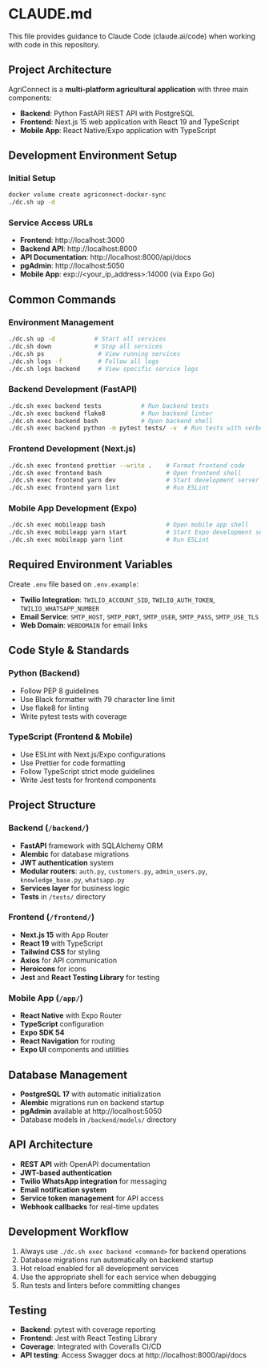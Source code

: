 # CLAUDE.md

This file provides guidance to Claude Code (claude.ai/code) when working with code in this repository.

## Project Architecture

AgriConnect is a **multi-platform agricultural application** with three main components:

- **Backend**: Python FastAPI REST API with PostgreSQL
- **Frontend**: Next.js 15 web application with React 19 and TypeScript
- **Mobile App**: React Native/Expo application with TypeScript

## Development Environment Setup

### Initial Setup
```bash
docker volume create agriconnect-docker-sync
./dc.sh up -d
```

### Service Access URLs
- **Frontend**: http://localhost:3000
- **Backend API**: http://localhost:8000
- **API Documentation**: http://localhost:8000/api/docs
- **pgAdmin**: http://localhost:5050
- **Mobile App**: exp://<your_ip_address>:14000 (via Expo Go)

## Common Commands

### Environment Management
```bash
./dc.sh up -d           # Start all services
./dc.sh down            # Stop all services
./dc.sh ps               # View running services
./dc.sh logs -f          # Follow all logs
./dc.sh logs backend     # View specific service logs
```

### Backend Development (FastAPI)
```bash
./dc.sh exec backend tests           # Run backend tests
./dc.sh exec backend flake8          # Run backend linter
./dc.sh exec backend bash            # Open backend shell
./dc.sh exec backend python -m pytest tests/ -v  # Run tests with verbose output
```

### Frontend Development (Next.js)
```bash
./dc.sh exec frontend prettier --write .    # Format frontend code
./dc.sh exec frontend bash                  # Open frontend shell
./dc.sh exec frontend yarn dev              # Start development server
./dc.sh exec frontend yarn lint             # Run ESLint
```

### Mobile App Development (Expo)
```bash
./dc.sh exec mobileapp bash                 # Open mobile app shell
./dc.sh exec mobileapp yarn start           # Start Expo development server
./dc.sh exec mobileapp yarn lint            # Run ESLint
```

## Required Environment Variables

Create `.env` file based on `.env.example`:

- **Twilio Integration**: `TWILIO_ACCOUNT_SID`, `TWILIO_AUTH_TOKEN`, `TWILIO_WHATSAPP_NUMBER`
- **Email Service**: `SMTP_HOST`, `SMTP_PORT`, `SMTP_USER`, `SMTP_PASS`, `SMTP_USE_TLS`
- **Web Domain**: `WEBDOMAIN` for email links

## Code Style & Standards

### Python (Backend)
- Follow PEP 8 guidelines
- Use Black formatter with 79 character line limit
- Use flake8 for linting
- Write pytest tests with coverage

### TypeScript (Frontend & Mobile)
- Use ESLint with Next.js/Expo configurations
- Use Prettier for code formatting
- Follow TypeScript strict mode guidelines
- Write Jest tests for frontend components

## Project Structure

### Backend (`/backend/`)
- **FastAPI** framework with SQLAlchemy ORM
- **Alembic** for database migrations
- **JWT authentication** system
- **Modular routers**: `auth.py`, `customers.py`, `admin_users.py`, `knowledge_base.py`, `whatsapp.py`
- **Services layer** for business logic
- **Tests** in `/tests/` directory

### Frontend (`/frontend/`)
- **Next.js 15** with App Router
- **React 19** with TypeScript
- **Tailwind CSS** for styling
- **Axios** for API communication
- **Heroicons** for icons
- **Jest** and **React Testing Library** for testing

### Mobile App (`/app/`)
- **React Native** with Expo Router
- **TypeScript** configuration
- **Expo SDK 54**
- **React Navigation** for routing
- **Expo UI** components and utilities

## Database Management

- **PostgreSQL 17** with automatic initialization
- **Alembic** migrations run on backend startup
- **pgAdmin** available at http://localhost:5050
- Database models in `/backend/models/` directory

## API Architecture

- **REST API** with OpenAPI documentation
- **JWT-based authentication**
- **Twilio WhatsApp integration** for messaging
- **Email notification system**
- **Service token management** for API access
- **Webhook callbacks** for real-time updates

## Development Workflow

1. Always use `./dc.sh exec backend <command>` for backend operations
2. Database migrations run automatically on backend startup
3. Hot reload enabled for all development services
4. Use the appropriate shell for each service when debugging
5. Run tests and linters before committing changes

## Testing

- **Backend**: pytest with coverage reporting
- **Frontend**: Jest with React Testing Library
- **Coverage**: Integrated with Coveralls CI/CD
- **API testing**: Access Swagger docs at http://localhost:8000/api/docs
